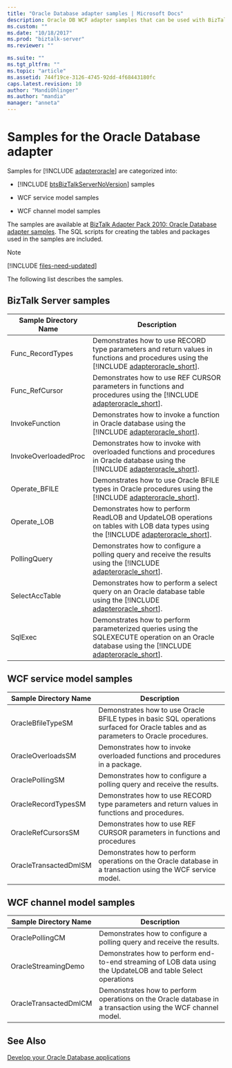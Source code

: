 ```yaml
---
title: "Oracle Database adapter samples | Microsoft Docs"
description: Oracle DB WCF adapter samples that can be used with BizTalk Server, WCF service model, and WCF channel model 
ms.custom: ""
ms.date: "10/18/2017"
ms.prod: "biztalk-server"
ms.reviewer: ""

ms.suite: ""
ms.tgt_pltfrm: ""
ms.topic: "article"
ms.assetid: 744f19ce-3126-4745-92dd-4f68443180fc
caps.latest.revision: 10
author: "MandiOhlinger"
ms.author: "mandia"
manager: "anneta"
---
```

# Samples for the Oracle Database adapter
Samples for [!INCLUDE [adapteroracle](../../includes/adapteroracle-md.md)] are categorized into:  
  
- [!INCLUDE [btsBizTalkServerNoVersion](../../includes/btsbiztalkservernoversion-md.md)] samples  
  
- WCF service model samples  
  
- WCF channel model samples  

  
The samples are available at [BizTalk Adapter Pack 2010: Oracle Database adapter samples](https://www.microsoft.com/download/details.aspx?id=4675). The SQL scripts for creating the tables and packages used in the samples are included. 

> [!NOTE]
> [!INCLUDE [files-need-updated](../../includes/files-need-updated.md)]
  
The following list describes the samples.
  
## BizTalk Server samples
  
| Sample Directory Name |                                                                                         Description                                                                                          |
|-----------------------|----------------------------------------------------------------------------------------------------------------------------------------------------------------------------------------------|
|   Func_RecordTypes    |      Demonstrates how to use RECORD type parameters and return values in functions and procedures using the [!INCLUDE [adapteroracle_short](../../includes/adapteroracle-short-md.md)].      |
|    Func_RefCursor     |               Demonstrates how to use REF CURSOR parameters in functions and procedures using the [!INCLUDE [adapteroracle_short](../../includes/adapteroracle-short-md.md)].                |
|    InvokeFunction     |                        Demonstrates how to invoke a function in Oracle database using the [!INCLUDE [adapteroracle_short](../../includes/adapteroracle-short-md.md)].                        |
| InvokeOverloadedProc  |         Demonstrates how to invoke with overloaded functions and procedures in Oracle database using the [!INCLUDE [adapteroracle_short](../../includes/adapteroracle-short-md.md)].         |
|     Operate_BFILE     |                    Demonstrates how to use Oracle BFILE types in Oracle procedures using the [!INCLUDE [adapteroracle_short](../../includes/adapteroracle-short-md.md)].                     |
|      Operate_LOB      |       Demonstrates how to perform ReadLOB and UpdateLOB operations on tables with LOB data types using the [!INCLUDE [adapteroracle_short](../../includes/adapteroracle-short-md.md)].       |
|     PollingQuery      |                 Demonstrates how to configure a polling query and receive the results using the [!INCLUDE [adapteroracle_short](../../includes/adapteroracle-short-md.md)].                  |
|    SelectAccTable     |                 Demonstrates how to perform a select query on an Oracle database table using the [!INCLUDE [adapteroracle_short](../../includes/adapteroracle-short-md.md)].                 |
|        SqlExec        | Demonstrates how to perform parameterized queries using the SQLEXECUTE operation on an Oracle database using the [!INCLUDE [adapteroracle_short](../../includes/adapteroracle-short-md.md)]. |
  
## WCF service model samples  
  
|Sample Directory Name|Description|  
|---------------------------|-----------------|  
|OracleBfileTypeSM|Demonstrates how to use Oracle BFILE types in basic SQL operations surfaced for Oracle tables and as parameters to Oracle procedures.|  
|OracleOverloadsSM|Demonstrates how to invoke overloaded functions and procedures in a package.|  
|OraclePollingSM|Demonstrates how to configure a polling query and receive the results.|  
|OracleRecordTypesSM|Demonstrates how to use RECORD type parameters and return values in functions and procedures.|  
|OracleRefCursorsSM|Demonstrates how to use REF CURSOR parameters in functions and procedures|  
|OracleTransactedDmlSM|Demonstrates how to perform operations on the Oracle database in a transaction using the WCF service model.|  
  
## WCF channel model samples  
  
|Sample Directory Name|Description|  
|---------------------------|-----------------|  
|OraclePollingCM|Demonstrates how to configure a polling query and receive the results.|  
|OracleStreamingDemo|Demonstrates how to perform end-to-end streaming of LOB data using the UpdateLOB and table Select operations|  
|OracleTransactedDmlCM|Demonstrates how to perform operations on the Oracle database in a transaction using the WCF channel model.|  
  

## See Also  
[Develop your Oracle Database applications](../../adapters-and-accelerators/adapter-oracle-database/develop-your-oracle-database-applications.md)
